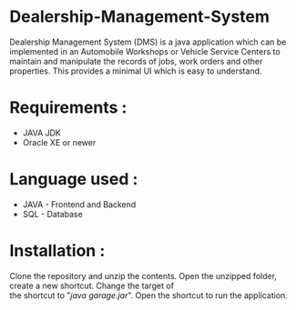 # Dealership-Management-System
Dealership Management System (DMS) is a java  application which can be implemented in an Automobile Workshops or Vehicle Service Centers to maintain and manipulate the records of jobs, work orders and other properties. This provides a minimal UI which is easy to understand. 

# Requirements :<br>
<ul>
  <li> JAVA JDK </li>
  <li> Oracle XE or newer </li>
</ul>
  
# Language used : <br>
<ul>
  <li> JAVA - Frontend and Backend</li>
  <li> SQL - Database</li>
 </ul>

# Installation : <br>
Clone the repository and unzip the contents. Open the unzipped folder, create a new shortcut. Change the target of <br>
the shortcut to "<i>java garage.jar</i>". Open the shortcut to run the application.
